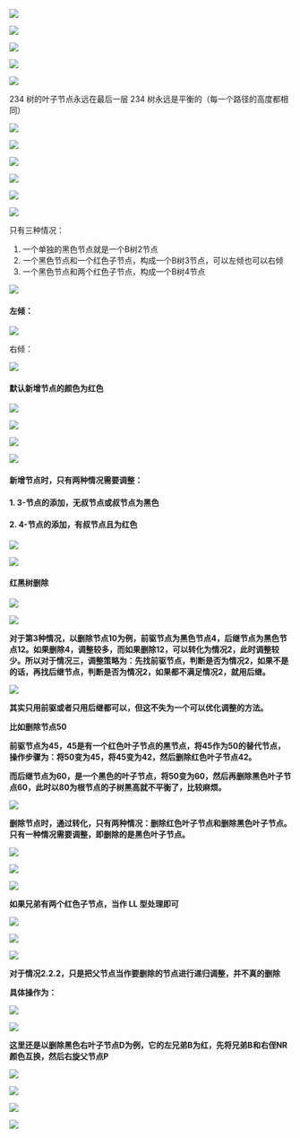 ![](image/1.png)

![](image/2.png)

![](image/3.png)

![](image/4.png)

![](image/5.png)

234 树的叶子节点永远在最后一层
234 树永远是平衡的（每一个路径的高度都相同）

![](image/6.png)

![](image/7.png)

![](image/8.png)



![](image/9.png)

 

![](image/10.png)

![](image/11.png)

只有三种情况：

1. 一个单独的黑色节点就是一个B树2节点
2. 一个黑色节点和一个红色子节点，构成一个B树3节点，可以左倾也可以右倾
3. 一个黑色节点和两个红色子节点，构成一个B树4节点

![](image/12.png)

#### 左倾：

![](image/13.png)

右倾：



![](image/15.png)



#### 默认新增节点的颜色为红色

![](image/16.png)

![](image/17.png)

![](image/18.png)

![](image/19.png)

#### 新增节点时，只有两种情况需要调整：

#### 1.  3-节点的添加，无叔节点或叔节点为黑色

#### 2.  4-节点的添加，有叔节点且为红色

![](image/20.png)

![](image/21.png)

#### 红黑树删除

![](image/22.png)

![](image/23.png)

​		**对于第3种情况，以删除节点10为例，前驱节点为黑色节点4，后继节点为黑色节点12。如果删除4，调整较多，而如果删除12，可以转化为情况2，此时调整较少。所以对于情况三，调整策略为：先找前驱节点，判断是否为情况2，如果不是的话，再找后继节点，判断是否为情况2，如果都不满足情况2，就用后继。**

![](image/24.png)

**其实只用前驱或者只用后继都可以，但这不失为一个可以优化调整的方法。**

**比如删除节点50**

**前驱节点为45，45是有一个红色叶子节点的黑节点，将45作为50的替代节点，操作步骤为：将50变为45，将45变为42，然后删除红色叶子节点42。**

**而后继节点为60，是一个黑色的叶子节点，将50变为60，然后再删除黑色叶子节点60，此时以80为根节点的子树黑高就不平衡了，比较麻烦。**

![](image/25.png)

**删除节点时，通过转化，只有两种情况：删除红色叶子节点和删除黑色叶子节点。只有一种情况需要调整，即删除的是黑色叶子节点。**

![](image/26.png)

![](image/27.png)

![](image/28.png)

**如果兄弟有两个红色子节点，当作 LL 型处理即可**

![](image/29.png)

![](image/30.png)

![](image/31.png)

**对于情况2.2.2，只是把父节点当作要删除的节点进行递归调整，并不真的删除**

**具体操作为：**

![](image/32.png)

![](image/33.png)

**这里还是以删除黑色右叶子节点D为例，它的左兄弟B为红，先将兄弟B和右侄NR颜色互换，然后右旋父节点P**

![](image/34.png)

![](image/35.png)

![](image/36.png)

![](image/37.png)
